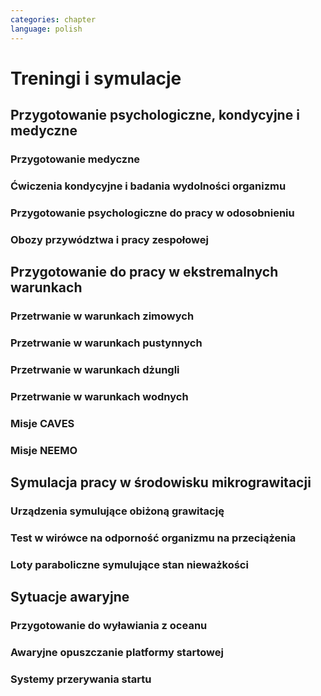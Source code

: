 ```yaml
---
categories: chapter
language: polish
---
```


# Treningi i symulacje

<!--
Astronaut Pilots and Commanders are a breed apart, as are Test Pilots.  These are people with total control over their emotions and reactions, rarely if ever flustered.  If you've watched test pilots flying aircraft in Air Shows, and seen planes literally come apart and the pilot stays seemingly forever in the cockpit, before a last ditch ejection, then you know the kind of people I'm talking about.  I have flown simulations with Astronauts and they really do have ice water running through their veins.  Nothing rattles them.  They do not have a death wish, but they face every situation, including the toughest ones, with a calm that's nearly impossible to believe.
-->

## Przygotowanie psychologiczne, kondycyjne i medyczne

### Przygotowanie medyczne

### Ćwiczenia kondycyjne i badania wydolności organizmu

### Przygotowanie psychologiczne do pracy w odosobnieniu
<!-- TODO:
- Przygotowanie do samotności
- Brak bliskich
- Psychika
- requirements: mental, spiritual (emotional), physical fitness
- dealing with stress, emotional and physical
-->

### Obozy przywództwa i pracy zespołowej

## Przygotowanie do pracy w ekstremalnych warunkach
<!-- TODO: Ekstremalne warunki
- hiking
- planetary science
- geology
- poznawanie siebie i innych w zespole aby być lepszymi kumplami
    - expeditionary training
    - graduation of national outdoor leadership school, Orlando, Wyoming (hike 8 days and 8 nights)
        - east temple peak
        - walking up to the peak holding hands z innymi

Tzw. survival training
- kiedy takie sytuacje mogą wystąpić?
- desert training
- water training
- jungle survival training
- cook and eat snake
- how to make a water in the desert
-->

### Przetrwanie w warunkach zimowych

### Przetrwanie w warunkach pustynnych

### Przetrwanie w warunkach dżungli

### Przetrwanie w warunkach wodnych

### Misje CAVES

### Misje NEEMO
<!-- TODO: NEEMO
Key West, Florida

Day 1
- zapoznanie z wodą
- nurkowanie w rafie koralowej
- nauka nurkowania

Day 2
- zapoznanie ze sprzętem, hełm
-->

## Symulacja pracy w środowisku mikrograwitacji

### Urządzenia symulujące obiżoną grawitację
<!-- TODO: Sim
- liny (z programu apollo)
- urządzenie na którym trenował Ed White poruszanie się w kosmosie
-  MAT Multi Axial Trainer
-->

### Test w wirówce na odporność organizmu na przeciążenia

### Loty paraboliczne symulujące stan nieważkości

## Sytuacje awaryjne

<!--
In his book, An Astronaut's Guide to Life on Earth, astronaut Chris Hadfield explains a chilling training exercise called a 'death sim'. It's designed to help prepare astronauts for what they should do in the event of the death of one of their colleagues.
Death sims usually operate as a roundtable discussion in which one astronaut is announced as having died and whoever is leading the exercise will throw curveballs into the hypothetical scenario that plays out. In his book, Hadfield explains what it was like listening to his own death sim played out:
"We've just received word from the Station: Chris is dead." Immediately, people start working the problem. Okay, what are we going to do with his corpse? There are no body bags on Station, so should we shove it in a spacesuit and stick it in a locker? But what about the smell? Should we send it back to Earth on a resupply ship and let it burn up with the rest of the garbage on re-entry? Jettison it during a spacewalk and let it float away into space?
The death sims force the astronauts to really think through how they should respond, Hadfield writes: "Who should tell my parents their son is dead? By phone or in person? Where will they even be - at the farm or at the cottage? Do we need two plans, then, depending on where my mom and dad are?"
I'm guessing a similar sim might have been done for the Apollo astronauts.
-->

### Przygotowanie do wyławiania z oceanu

### Awaryjne opuszczanie platformy startowej
<!-- TODO:
- MRAP - Mine resistant ambush protected vehicles  - opancerzony samochód do ewakuacji astronautów z launch pad
- Wagoniki ze space shuttle
-->

### Systemy przerywania startu
